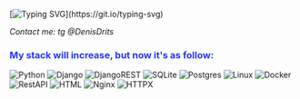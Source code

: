 [![Typing SVG](https://readme-typing-svg.herokuapp.com?color=%2336BCF7&lines=I'm+Denis.+Study+and+like+Python.)](https://git.io/typing-svg)

_Contact me: tg @DenisDrits_

<h3><span style="color: #2336f7"> My stack will increase, but now it's as follow:</span></h3>

![Python](https://img.shields.io/badge/python-3670A0?style=for-the-badge&logo=python&logoColor=ffdd54)
![Django](https://img.shields.io/badge/django-%23092E20.svg?style=for-the-badge&logo=django&logoColor=white)
![DjangoREST](https://img.shields.io/badge/DJANGO-REST-ff1709?style=for-the-badge&logo=django&logoColor=white&color=ff1709&labelColor=gray)
![SQLite](https://img.shields.io/badge/sqlite-%2307405e.svg?style=for-the-badge&logo=sqlite&logoColor=white)
![Postgres](https://img.shields.io/badge/postgres-%23316192.svg?style=for-the-badge&logo=postgresql&logoColor=white)
![Linux](https://img.shields.io/badge/Linux-FCC624?style=for-the-badge&logo=linux&logoColor=black)
![Docker](https://img.shields.io/badge/docker-%230db7ed.svg?style=for-the-badge&logo=docker&logoColor=white)
![RestAPI](https://img.shields.io/badge/RestAPI-005571?style=for-the-badge&logo=restapi)
![HTML](https://img.shields.io/badge/html-%23E34F26.svg?style=for-the-badge&logo=html&logoColor=white)
![Nginx](https://img.shields.io/badge/nginx-%23009639.svg?style=for-the-badge&logo=nginx&logoColor=white)
![HTTPX](https://img.shields.io/badge/httpx-%23092E20.svg?style=for-the-badge&logo=httpx&logoColor=white)
